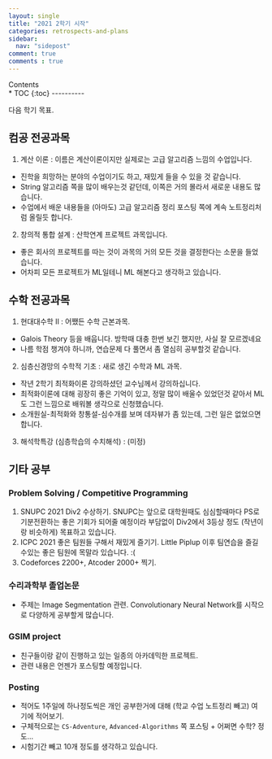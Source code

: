 ```yaml
---
layout: single
title: "2021 2학기 시작"
categories: retrospects-and-plans
sidebar:
  nav: "sidepost"
comment: true
comments : true
---
```

<div id="toc">
Contents
</div>
* TOC
{:toc}
----------

다음 학기 목표. 

## 컴공 전공과목
1. 계산 이론 : 이름은 계산이론이지만 실제로는 고급 알고리즘 느낌의 수업입니다. 
  - 진학을 희망하는 분야의 수업이기도 하고, 재밌게 들을 수 있을 것 같습니다.
  - String 알고리즘 쪽을 많이 배우는것 같던데, 이쪽은 거의 몰라서 새로운 내용도 많습니다.
  - 수업에서 배운 내용들을 (아마도) 고급 알고리즘 정리 포스팅 쪽에 계속 노트정리처럼 올릴듯 합니다. 

2. 창의적 통합 설계 : 산학연계 프로젝트 과목입니다.
  - 좋은 회사의 프로젝트를 따는 것이 과목의 거의 모든 것을 결정한다는 소문을 들었습니다.
  - 어차피 모든 프로젝트가 ML일테니 ML 해본다고 생각하고 있습니다.

## 수학 전공과목
1. 현대대수학 II : 어쨌든 수학 근본과목.
  - Galois Theory 등을 배웁니다. 방학때 대충 한번 보긴 했지만, 사실 잘 모르겠네요
  - 나름 학점 챙겨야 하니까, 연습문제 다 풀면서 좀 열심히 공부할것 같습니다.

2. 심층신경망의 수학적 기초 : 새로 생긴 수학과 ML 과목.
  - 작년 2학기 최적화이론 강의하셨던 교수님께서 강의하십니다.
  - 최적화이론에 대해 굉장히 좋은 기억이 있고, 정말 많이 배울수 있었던것 같아서 ML도 그런 느낌으로 배워볼 생각으로 신청했습니다.
  - 소개원실-최적화와 창통설-심수개를 보며 데자뷰가 좀 있는데, 그런 일은 없었으면 합니다.

3. 해석학특강 (심층학습의 수치해석) : (미정)



## 기타 공부 

### Problem Solving / Competitive Programming
1. SNUPC 2021 Div2 수상하기. SNUPC는 앞으로 대학원때도 심심할때마다 PS로 기분전환하는 좋은 기회가 되어줄 예정이라 부담없이 Div2에서 3등상 정도 (작년이랑 비슷하게) 목표하고 있습니다.
2. ICPC 2021 좋은 팀원들 구해서 재밌게 즐기기. Little Piplup 이후 팀연습을 즐길수있는 좋은 팀원에 목말라 있습니다. :( 
3. Codeforces 2200+, Atcoder 2000+ 찍기. 

### 수리과학부 졸업논문
- 주제는 Image Segmentation 관련. Convolutionary Neural Network를 시작으로 다양하게 공부할게 많습니다. 

### GSIM project 
- 친구들이랑 같이 진행하고 있는 일종의 아카데믹한 프로젝트. 
- 관련 내용은 언젠가 포스팅할 예정입니다. 

### Posting 
- 적어도 1주일에 하나정도씩은 개인 공부한거에 대해 (학교 수업 노트정리 빼고) 여기에 적어보기.
- 구체적으로는 `CS-Adventure`, `Advanced-Algorithms` 쪽 포스팅 + 어쩌면 수학? 정도...
- 시험기간 빼고 10개 정도를 생각하고 있습니다. 